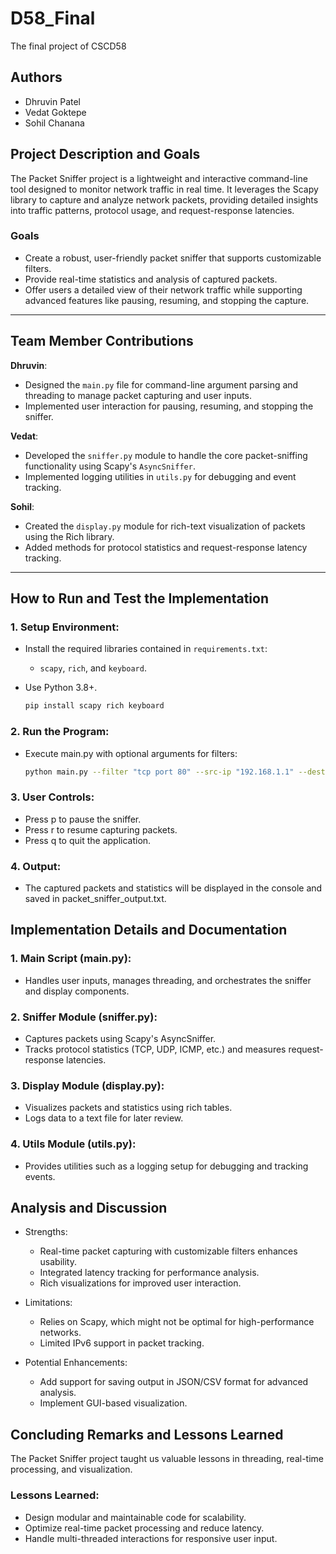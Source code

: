 # D58_Final
The final project of CSCD58

## Authors
- Dhruvin Patel
- Vedat Goktepe
- Sohil Chanana

## Project Description and Goals
The Packet Sniffer project is a lightweight and interactive command-line tool designed to monitor network traffic in real time. It leverages the Scapy library to capture and analyze network packets, providing detailed insights into traffic patterns, protocol usage, and request-response latencies. 

### Goals
- Create a robust, user-friendly packet sniffer that supports customizable filters.
- Provide real-time statistics and analysis of captured packets.
- Offer users a detailed view of their network traffic while supporting advanced features like pausing, resuming, and stopping the capture.

---

## Team Member Contributions
**Dhruvin**:
  - Designed the `main.py` file for command-line argument parsing and threading to manage packet capturing and user inputs.
  - Implemented user interaction for pausing, resuming, and stopping the sniffer.

**Vedat**:  
  - Developed the `sniffer.py` module to handle the core packet-sniffing functionality using Scapy's `AsyncSniffer`.
  - Implemented logging utilities in `utils.py` for debugging and event tracking.

**Sohil**:
  - Created the `display.py` module for rich-text visualization of packets using the Rich library.
  - Added methods for protocol statistics and request-response latency tracking.

---

## How to Run and Test the Implementation
### 1. **Setup Environment**:
- Install the required libraries contained in `requirements.txt`:
  - `scapy`, `rich`, and `keyboard`.
- Use Python 3.8+.

  ```bash
  pip install scapy rich keyboard
  ```
### 2. **Run the Program**:
- Execute main.py with optional arguments for filters:
  ```bash
  python main.py --filter "tcp port 80" --src-ip "192.168.1.1" --dest-ip "192.168.1.2"
  ```

### 3. **User Controls**:
- Press p to pause the sniffer.
- Press r to resume capturing packets.
- Press q to quit the application.

### 4. **Output**:
- The captured packets and statistics will be displayed in the console and saved in packet_sniffer_output.txt.

## Implementation Details and Documentation

### 1. Main Script (main.py):
- Handles user inputs, manages threading, and orchestrates the sniffer and display components.

### 2. Sniffer Module (sniffer.py):
- Captures packets using Scapy's AsyncSniffer.
- Tracks protocol statistics (TCP, UDP, ICMP, etc.) and measures request-response latencies.

### 3. Display Module (display.py):
- Visualizes packets and statistics using rich tables.
- Logs data to a text file for later review.

### 4. Utils Module (utils.py):
- Provides utilities such as a logging setup for debugging and tracking events.

## Analysis and Discussion

- Strengths:
  - Real-time packet capturing with customizable filters enhances usability.
  - Integrated latency tracking for performance analysis.
  - Rich visualizations for improved user interaction.

- Limitations:
  - Relies on Scapy, which might not be optimal for high-performance networks.
  - Limited IPv6 support in packet tracking.

- Potential Enhancements:
  - Add support for saving output in JSON/CSV format for advanced analysis.
  - Implement GUI-based visualization.

## Concluding Remarks and Lessons Learned

The Packet Sniffer project taught us valuable lessons in threading, real-time processing, and visualization.

### Lessons Learned:
- Design modular and maintainable code for scalability.
- Optimize real-time packet processing and reduce latency.
- Handle multi-threaded interactions for responsive user input.